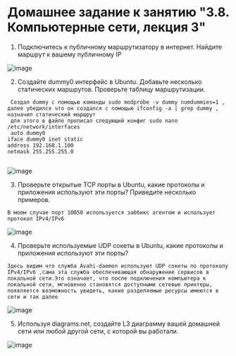 # Домашнее задание к занятию "3.8. Компьютерные сети, лекция 3"

1. Подключитесь к публичному маршрутизатору в интернет. Найдите маршрут к вашему публичному IP

![image](https://user-images.githubusercontent.com/106814458/178747882-9a67201e-7456-4db3-b037-94e18273a05a.png)



2. Создайте dummy0 интерфейс в Ubuntu. Добавьте несколько статических маршрутов. Проверьте таблицу маршрутизации.
```
 Создал dummy с помощью команды sudo modprobe -v dummy numdummies=1 , далее убедился что он создался с помощью ifconfig -a | grep dummy , назначил статический маршрут 
 для этого в файле прописал следующий конфиг sudo nano /etc/network/interfaces 
 auto dummy0
iface dummy0 inet static
address 192.168.1.100
netmask 255.255.255.0
  
```
![image](https://user-images.githubusercontent.com/106814458/178753631-0e6b08d3-26d6-4d06-af11-5c09b771c11b.png)


3. Проверьте открытые TCP порты в Ubuntu, какие протоколы и приложения используют эти порты? Приведите несколько примеров.

`В моем случае порт 10050 используется заббикс агентом и использует протокол IPv4/IPv6`

![image](https://user-images.githubusercontent.com/106814458/178756744-88bba32e-ddff-402e-a9f0-a796b427a9d3.png)


4. Проверьте используемые UDP сокеты в Ubuntu, какие протоколы и приложения используют эти порты?

`Здесь видим что служба Avahi-daemon используют UDP сокеты по протоколу IPv4/IPv6 ,сама эта служба обеспечивающая обнаружение сервисов в локальной сети.Это означает, что после подключения компьютера к локальной сети, мгновенно становятся доступными сетевые принтеры, появляется возможность увидеть, какие разделяемые ресурсы имеются в сети и так далее`

![image](https://user-images.githubusercontent.com/106814458/178757486-6430e9db-e5b4-401b-959a-5e35069f7053.png)


5. Используя diagrams.net, создайте L3 диаграмму вашей домашней сети или любой другой сети, с которой вы работали.

![image](https://user-images.githubusercontent.com/106814458/178762382-1b460409-f14c-4ff3-aa77-8f4931c8d01e.png)





